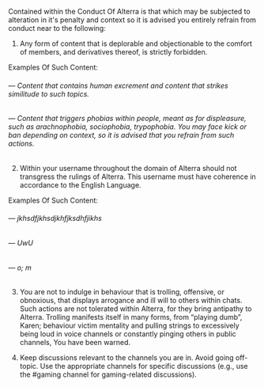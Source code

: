 Contained within the Conduct Of Alterra is that which may be subjected to alteration in it's penalty and context so it is advised you entirely refrain from conduct near to the following:



1. Any form of content that is deplorable and objectionable to the comfort of members, and derivatives thereof, is strictly forbidden.

Examples Of Such Content:
###### — Content that contains human excrement and content that strikes similitude to such topics.
###### — Content that triggers phobias within people, meant as for displeasure, such as arachnophobia, sociophobia, trypophobia. You may face kick or ban depending on context, so it is advised that you refrain from such actions.

2. Within your username throughout the domain of Alterra should not transgress the rulings of Alterra. This username must have coherence in accordance to the English Language.

Examples Of Such Content:
###### — jkhsdfjkhsdjkhfjksdhfjikhs
###### — UwU
###### — o; m

3. You are not to indulge in behaviour that is trolling, offensive, or obnoxious, that displays arrogance and ill will to others within chats. Such actions are not tolerated within Alterra, for they bring antipathy to Alterra. Trolling manifests itself in many forms, from “playing dumb”, Karen; behaviour victim mentality and pulling strings to excessively being loud in voice channels or constantly pinging others in public channels, You have been warned.

5. Keep discussions relevant to the channels you are in. Avoid going off-topic.
Use the appropriate channels for specific discussions (e.g., use the #gaming channel for gaming-related discussions).


